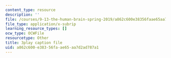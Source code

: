 ```yaml
---
content_type: resource
description: ''
file: /courses/9-13-the-human-brain-spring-2019/a862c600e38356faae65aa7d2ad787a1_vFZY--lgmHs.vtt
file_type: application/x-subrip
learning_resource_types: []
ocw_type: OCWFile
resourcetype: Other
title: 3play caption file
uid: a862c600-e383-56fa-ae65-aa7d2ad787a1
---
```

